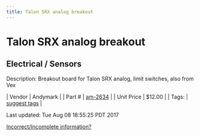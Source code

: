```yaml
---
title: Talon SRX analog breakout
---
```


# Talon SRX analog breakout
## Electrical / Sensors
Description: 	Breakout board for Talon SRX analog, limit switches, also from Vex 

| Vendor | Andymark | 
| Part # | [am-2634](http://www.andymark.com/product-p/am-2634.htm) | 
| Unit Price | $12.00 | 
| Tags: | [suggest tags](https://docs.google.com/forms/d/e/1FAIpQLSeWyY8v3RgOty-MyWmh9U0iivNYN_molChYyS-0U-o-kOAv_g/viewform) | 

Last updated: Tue Aug 08 18:55:25 PDT 2017

 [Incorrect/Incomplete information?](https://docs.google.com/forms/d/e/1FAIpQLSeWyY8v3RgOty-MyWmh9U0iivNYN_molChYyS-0U-o-kOAv_g/viewform)
